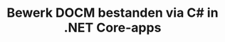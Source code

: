 ---
############################# Static ############################
layout: "autogen"
draft: false
path: "nl/redaction/net/text/docm"
otherformats: CSV DOC DOCX DOT DOTM DOTX PDF POT POTM PPS PPSM PPSX PPT PPTM PPTX RTF XLS XLSM XLSX XLT XLTM XLTX  

############################# Head ############################
head_title: "Bewerk gevoelige informatie uit DOCM-documenten via .NET Core"
head_description: "Pas tekstredactie toe met behulp van exacte zin of reguliere expressie voor documenten van verschillende formaten"

############################# Header ############################
title: "Bewerk DOCM bestanden via C# in .NET Core-apps"
description: "Zoek en vervang tekst in Office- en OpenOffice-documenten, -spreadsheets en -presentaties en in DOCM op Windows, Linux en macOS"

################### SubMenu/Download Button #####################
submenu:
    enable: true

############################# About ############################
about:
    enable: true
    title: "Documentredactie voor .NET API"
    content: |
        Eén formaat-onafhankelijke interface voor het redigeren van gevoelige en geheime informatie uit de PDF, Word, Excel, PowerPoint documenten en afbeeldingen, inclusief de mogelijkheid om metadata te wijzigen en opmerkingen te verwijderen. Met de tool GroupDocs.Redaction for .NET kunt u tekst redigeren en geredigeerde documenten opslaan in PDF, alle pagina's transformeren in rasterafbeeldingen of het document in zijn oorspronkelijke formaat behouden voor verdere bewerking.

############################# Steps ############################
steps:
    enable: true
    title_left: "Bewerk exacte tekst van DOCM via C#"
    content_left: |
        [GroupDocs.Redaction](nl//redaction/net/) maakt het gemakkelijk voor .NET ontwikkelaars om DOCM de functie voor het redigeren van bestanden toe te voegen in een paar eenvoudige stappen.

        *   Maak een instantie van [Redactor](https://apireference.groupdocs.com/redaction/net/groupdocs.redaction/redactor) klasse & laad DOCM bestand
        *   Maak een instantie van de klasse [ExactPhraseRedaction](https://apireference.groupdocs.com/redaction/net/groupdocs.redaction.redactions/exactphraseredaction) om de tekst te zoeken en te vervangen
        *   Roep de methode [Redactor.Apply](https://apireference.groupdocs.com/redaction/net/groupdocs.redaction/redactor/methods/apply/index) aan met object van ExactPhraseRedaction
        
    title_right: "Aan de slag met Redaction API"
    content_right: |
        Installeer vanaf de opdrachtregel als ```nuget install GroupDocs.Redaction``` of via Package Manager Console van Visual Studio met ```Install-Package GroupDocs.Redaction```. 
        U kunt ook het offline MSI-installatieprogramma of de DLL's in een ZIP-bestand downloaden van [downloads](https://downloads.groupdocs.com/redaction/net) en er handmatig naar verwijzen in uw project.  
        
    code: |
        ```cs
        using (Redactor redactor = new Redactor(@"sample.docm"))
        {
        	redactor.Apply(new ExactPhraseRedaction("John Doe", new ReplacementOptions("[personal]")));
        	redactor.Save();
        }
        ```

############################# Demos ############################
demos:
    enable: true
############################# About Formats ############################
about_formats:
    enable: true
############################# More Formats ############################
more_formats:
    enable: true

############################# Back to top ###############################
back_to_top:
    enable: true
---